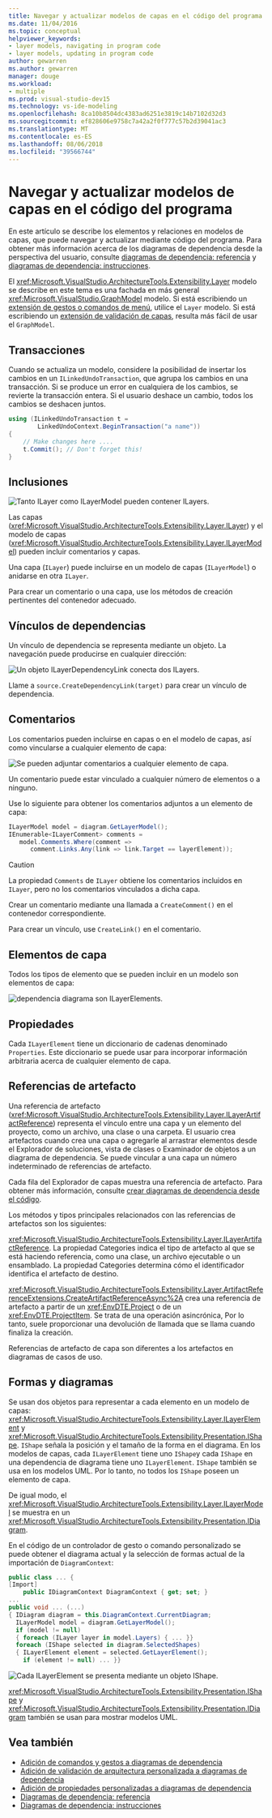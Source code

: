 ```yaml
---
title: Navegar y actualizar modelos de capas en el código del programa
ms.date: 11/04/2016
ms.topic: conceptual
helpviewer_keywords:
- layer models, navigating in program code
- layer models, updating in program code
author: gewarren
ms.author: gewarren
manager: douge
ms.workload:
- multiple
ms.prod: visual-studio-dev15
ms.technology: vs-ide-modeling
ms.openlocfilehash: 8ca10b8504dc4383ad6251e3819c14b7102d32d3
ms.sourcegitcommit: ef828606e9758c7a42a2f0f777c57b2d39041ac3
ms.translationtype: MT
ms.contentlocale: es-ES
ms.lasthandoff: 08/06/2018
ms.locfileid: "39566744"
---
```

# <a name="navigate-and-update-layer-models-in-program-code"></a>Navegar y actualizar modelos de capas en el código del programa

En este artículo se describe los elementos y relaciones en modelos de capas, que puede navegar y actualizar mediante código del programa. Para obtener más información acerca de los diagramas de dependencia desde la perspectiva del usuario, consulte [diagramas de dependencia: referencia](../modeling/layer-diagrams-reference.md) y [diagramas de dependencia: instrucciones](../modeling/layer-diagrams-guidelines.md).

El <xref:Microsoft.VisualStudio.ArchitectureTools.Extensibility.Layer> modelo se describe en este tema es una fachada en más general <xref:Microsoft.VisualStudio.GraphModel> modelo. Si está escribiendo un [extensión de gestos o comandos de menú](../modeling/add-commands-and-gestures-to-layer-diagrams.md), utilice el `Layer` modelo. Si está escribiendo un [extensión de validación de capas](../modeling/add-custom-architecture-validation-to-layer-diagrams.md), resulta más fácil de usar el `GraphModel`.

## <a name="transactions"></a>Transacciones

Cuando se actualiza un modelo, considere la posibilidad de insertar los cambios en un `ILinkedUndoTransaction`, que agrupa los cambios en una transacción. Si se produce un error en cualquiera de los cambios, se revierte la transacción entera. Si el usuario deshace un cambio, todos los cambios se deshacen juntos.

```csharp
using (ILinkedUndoTransaction t =
        LinkedUndoContext.BeginTransaction("a name"))
{
    // Make changes here ....
    t.Commit(); // Don't forget this!
}
```

## <a name="containment"></a>Inclusiones

![Tanto ILayer como ILayerModel pueden contener ILayers.](../modeling/media/layerapi_containment.png)

Las capas (<xref:Microsoft.VisualStudio.ArchitectureTools.Extensibility.Layer.ILayer>) y el modelo de capas (<xref:Microsoft.VisualStudio.ArchitectureTools.Extensibility.Layer.ILayerModel>) pueden incluir comentarios y capas.

Una capa (`ILayer`) puede incluirse en un modelo de capas (`ILayerModel`) o anidarse en otra `ILayer`.

Para crear un comentario o una capa, use los métodos de creación pertinentes del contenedor adecuado.

## <a name="dependency-links"></a>Vínculos de dependencias

Un vínculo de dependencia se representa mediante un objeto. La navegación puede producirse en cualquier dirección:

![Un objeto ILayerDependencyLink conecta dos ILayers.](../modeling/media/layerapi_dependency.png)

Llame a `source.CreateDependencyLink(target)` para crear un vínculo de dependencia.

## <a name="comments"></a>Comentarios

Los comentarios pueden incluirse en capas o en el modelo de capas, así como vincularse a cualquier elemento de capa:

![Se pueden adjuntar comentarios a cualquier elemento de capa.](../modeling/media/layerapi_comments.png)

Un comentario puede estar vinculado a cualquier número de elementos o a ninguno.

Use lo siguiente para obtener los comentarios adjuntos a un elemento de capa:

```csharp
ILayerModel model = diagram.GetLayerModel();
IEnumerable<ILayerComment> comments =
   model.Comments.Where(comment =>
      comment.Links.Any(link => link.Target == layerElement));
```

> [!CAUTION]
> La propiedad `Comments` de `ILayer` obtiene los comentarios incluidos en `ILayer`, pero no los comentarios vinculados a dicha capa.

Crear un comentario mediante una llamada a `CreateComment()` en el contenedor correspondiente.

Para crear un vínculo, use `CreateLink()` en el comentario.

## <a name="layer-elements"></a>Elementos de capa

Todos los tipos de elemento que se pueden incluir en un modelo son elementos de capa:

![dependencia diagrama son ILayerElements.](../modeling/media/layerapi_layerelements.png)

## <a name="properties"></a>Propiedades

Cada `ILayerElement` tiene un diccionario de cadenas denominado `Properties`. Este diccionario se puede usar para incorporar información arbitraria acerca de cualquier elemento de capa.

## <a name="artifact-references"></a>Referencias de artefacto

Una referencia de artefacto (<xref:Microsoft.VisualStudio.ArchitectureTools.Extensibility.Layer.ILayerArtifactReference>) representa el vínculo entre una capa y un elemento del proyecto, como un archivo, una clase o una carpeta. El usuario crea artefactos cuando crea una capa o agregarle al arrastrar elementos desde el Explorador de soluciones, vista de clases o Examinador de objetos a un diagrama de dependencia. Se puede vincular a una capa un número indeterminado de referencias de artefacto.

Cada fila del Explorador de capas muestra una referencia de artefacto. Para obtener más información, consulte [crear diagramas de dependencia desde el código](../modeling/create-layer-diagrams-from-your-code.md).

Los métodos y tipos principales relacionados con las referencias de artefactos son los siguientes:

<xref:Microsoft.VisualStudio.ArchitectureTools.Extensibility.Layer.ILayerArtifactReference>. La propiedad Categories indica el tipo de artefacto al que se está haciendo referencia, como una clase, un archivo ejecutable o un ensamblado. La propiedad Categories determina cómo el identificador identifica el artefacto de destino.

<xref:Microsoft.VisualStudio.ArchitectureTools.Extensibility.Layer.ArtifactReferenceExtensions.CreateArtifactReferenceAsync%2A> crea una referencia de artefacto a partir de un <xref:EnvDTE.Project> o de un <xref:EnvDTE.ProjectItem>. Se trata de una operación asincrónica, Por lo tanto, suele proporcionar una devolución de llamada que se llama cuando finaliza la creación.

Referencias de artefacto de capa son diferentes a los artefactos en diagramas de casos de uso.

## <a name="shapes-and-diagrams"></a>Formas y diagramas

Se usan dos objetos para representar a cada elemento en un modelo de capas: <xref:Microsoft.VisualStudio.ArchitectureTools.Extensibility.Layer.ILayerElement> y <xref:Microsoft.VisualStudio.ArchitectureTools.Extensibility.Presentation.IShape>. `IShape` señala la posición y el tamaño de la forma en el diagrama. En los modelos de capas, cada `ILayerElement` tiene uno `IShape`y cada `IShape` en una dependencia de diagrama tiene uno `ILayerElement`. `IShape` también se usa en los modelos UML. Por lo tanto, no todos los `IShape` poseen un elemento de capa.

De igual modo, el <xref:Microsoft.VisualStudio.ArchitectureTools.Extensibility.Layer.ILayerModel> se muestra en un <xref:Microsoft.VisualStudio.ArchitectureTools.Extensibility.Presentation.IDiagram>.

En el código de un controlador de gesto o comando personalizado se puede obtener el diagrama actual y la selección de formas actual de la importación de `DiagramContext`:

```csharp
public class ... {
[Import]
    public IDiagramContext DiagramContext { get; set; }
...
public void ... (...)
{ IDiagram diagram = this.DiagramContext.CurrentDiagram;
  ILayerModel model = diagram.GetLayerModel();
  if (model != null)
  { foreach (ILayer layer in model.Layers) { ... }}
  foreach (IShape selected in diagram.SelectedShapes)
  { ILayerElement element = selected.GetLayerElement();
    if (element != null) ... }}
```

![Cada ILayerElement se presenta mediante un objeto IShape.](../modeling/media/layerapi_shapes.png)

<xref:Microsoft.VisualStudio.ArchitectureTools.Extensibility.Presentation.IShape> y <xref:Microsoft.VisualStudio.ArchitectureTools.Extensibility.Presentation.IDiagram> también se usan para mostrar modelos UML.

## <a name="see-also"></a>Vea también

- [Adición de comandos y gestos a diagramas de dependencia](../modeling/add-commands-and-gestures-to-layer-diagrams.md)
- [Adición de validación de arquitectura personalizada a diagramas de dependencia](../modeling/add-custom-architecture-validation-to-layer-diagrams.md)
- [Adición de propiedades personalizadas a diagramas de dependencia](../modeling/add-custom-properties-to-layer-diagrams.md)
- [Diagramas de dependencia: referencia](../modeling/layer-diagrams-reference.md)
- [Diagramas de dependencia: instrucciones](../modeling/layer-diagrams-guidelines.md)
